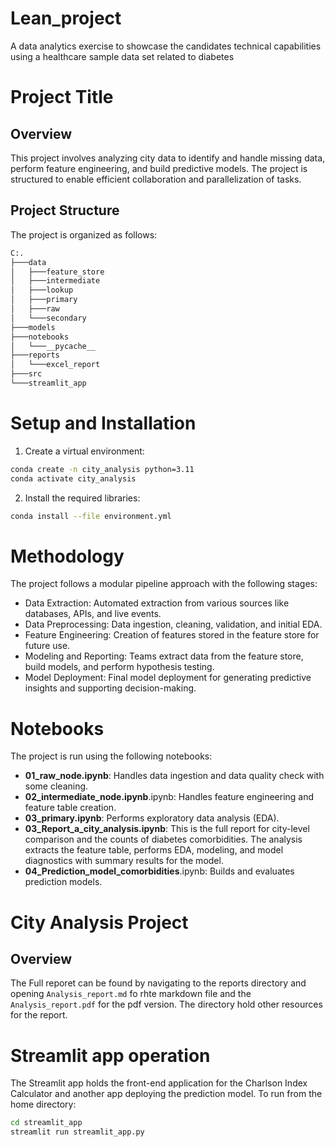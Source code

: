 # Lean_project
A data analytics exercise to showcase the candidates technical capabilities using a healthcare sample data set related to diabetes
# Project Title

## Overview
This project involves analyzing city data to identify and handle missing data, perform feature engineering, and build predictive models. The project is structured to enable efficient collaboration and parallelization of tasks.

## Project Structure
The project is organized as follows:

```bash
C:.
├───data
│   ├───feature_store
│   ├───intermediate
│   ├───lookup
│   ├───primary
│   ├───raw
│   └───secondary
├───models
├───notebooks
│   └───__pycache__
├───reports
│   └───excel_report
├───src
└───streamlit_app
```

# Setup and Installation
1. Create a virtual environment:

```bash
conda create -n city_analysis python=3.11
conda activate city_analysis
```

2. Install the required libraries:

```bash
conda install --file environment.yml
```


# Methodology
The project follows a modular pipeline approach with the following stages:

- Data Extraction: Automated extraction from various sources like databases, APIs, and live events.
- Data Preprocessing: Data ingestion, cleaning, validation, and initial EDA.
- Feature Engineering: Creation of features stored in the feature store for future use.
- Modeling and Reporting: Teams extract data from the feature store, build models, and perform hypothesis testing.
- Model Deployment: Final model deployment for generating predictive insights and supporting decision-making.



# Notebooks
The project is run using the following notebooks:

- **01_raw_node.ipynb**: Handles data ingestion and data quality check with some cleaning.
- **02_intermediate_node.ipynb**.ipynb: Handles feature engineering and feature table creation.
- **03_primary.ipynb**: Performs exploratory data analysis (EDA).
- **03_Report_a_city_analysis.ipynb**: This is the full report for city-level comparison and the counts of diabetes comorbidities. The analysis extracts the feature table, performs EDA, modeling, and model diagnostics with summary results for the model.
- **04_Prediction_model_comorbidities**.ipynb: Builds and evaluates prediction models.



# City Analysis Project

## Overview
The Full reporet can be found by navigating to the reports directory and opening `Analysis_report.md` fo rhte markdown file and the `Analysis_report.pdf` for the pdf version. The directory hold other resources for the report.




# Streamlit app operation

The Streamlit app holds the front-end application for the Charlson Index Calculator and another app deploying the prediction model.
To run from the home directory:

```bash
cd streamlit_app
streamlit run streamlit_app.py
```
